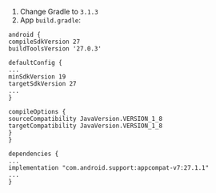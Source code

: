 1. Change Gradle to `3.1.3`
2. App `build.gradle`:
```
android {
compileSdkVersion 27
buildToolsVersion '27.0.3'

defaultConfig {
...
minSdkVersion 19
targetSdkVersion 27
...
}

compileOptions {
sourceCompatibility JavaVersion.VERSION_1_8
targetCompatibility JavaVersion.VERSION_1_8
}
}

dependencies {
...
implementation "com.android.support:appcompat-v7:27.1.1"
...
}
```
